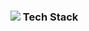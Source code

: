 <h3><img src="https://img.shields.io/badge/Vue-#4FC08D?style=flat-square&logo=Vue.js&logoColor=white" /> Tech Stack </h3>

